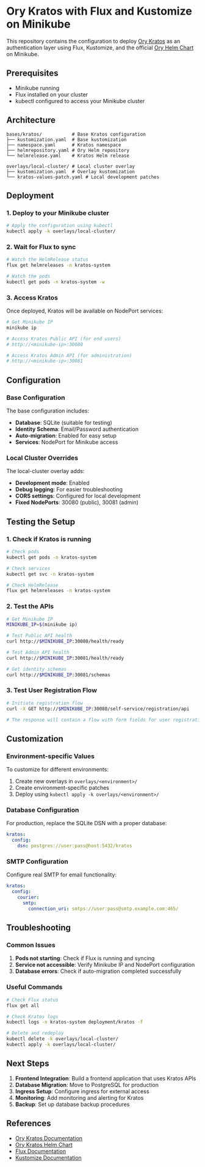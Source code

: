 # Ory Kratos with Flux and Kustomize on Minikube

This repository contains the configuration to deploy [Ory Kratos](https://www.ory.sh/kratos/) as an authentication layer using Flux, Kustomize, and the official [Ory Helm Chart](https://k8s.ory.sh/helm/kratos.html) on Minikube.

## Prerequisites

- Minikube running
- Flux installed on your cluster
- kubectl configured to access your Minikube cluster

## Architecture

```
bases/kratos/           # Base Kratos configuration
├── kustomization.yaml  # Base kustomization
├── namespace.yaml      # Kratos namespace
├── helmrepository.yaml # Ory Helm repository
└── helmrelease.yaml    # Kratos Helm release

overlays/local-cluster/ # Local cluster overlay
├── kustomization.yaml  # Overlay kustomization
└── kratos-values-patch.yaml # Local development patches
```

## Deployment

### 1. Deploy to your Minikube cluster

```bash
# Apply the configuration using kubectl
kubectl apply -k overlays/local-cluster/
```

### 2. Wait for Flux to sync

```bash
# Watch the HelmRelease status
flux get helmreleases -n kratos-system

# Watch the pods
kubectl get pods -n kratos-system -w
```

### 3. Access Kratos

Once deployed, Kratos will be available on NodePort services:

```bash
# Get Minikube IP
minikube ip

# Access Kratos Public API (for end users)
# http://<minikube-ip>:30080

# Access Kratos Admin API (for administration)
# http://<minikube-ip>:30081
```

## Configuration

### Base Configuration

The base configuration includes:

- **Database**: SQLite (suitable for testing)
- **Identity Schema**: Email/Password authentication
- **Auto-migration**: Enabled for easy setup
- **Services**: NodePort for Minikube access

### Local Cluster Overrides

The local-cluster overlay adds:

- **Development mode**: Enabled
- **Debug logging**: For easier troubleshooting
- **CORS settings**: Configured for local development
- **Fixed NodePorts**: 30080 (public), 30081 (admin)

## Testing the Setup

### 1. Check if Kratos is running

```bash
# Check pods
kubectl get pods -n kratos-system

# Check services
kubectl get svc -n kratos-system

# Check HelmRelease
flux get helmreleases -n kratos-system
```

### 2. Test the APIs

```bash
# Get Minikube IP
MINIKUBE_IP=$(minikube ip)

# Test Public API health
curl http://$MINIKUBE_IP:30080/health/ready

# Test Admin API health
curl http://$MINIKUBE_IP:30081/health/ready

# Get identity schemas
curl http://$MINIKUBE_IP:30081/schemas
```

### 3. Test User Registration Flow

```bash
# Initiate registration flow
curl -X GET http://$MINIKUBE_IP:30080/self-service/registration/api

# The response will contain a flow with form fields for user registration
```

## Customization

### Environment-specific Values

To customize for different environments:

1. Create new overlays in `overlays/<environment>/`
2. Create environment-specific patches
3. Deploy using `kubectl apply -k overlays/<environment>/`

### Database Configuration

For production, replace the SQLite DSN with a proper database:

```yaml
kratos:
  config:
    dsn: postgres://user:pass@host:5432/kratos
```

### SMTP Configuration

Configure real SMTP for email functionality:

```yaml
kratos:
  config:
    courier:
      smtp:
        connection_uri: smtps://user:pass@smtp.example.com:465/
```

## Troubleshooting

### Common Issues

1. **Pods not starting**: Check if Flux is running and syncing
2. **Service not accessible**: Verify Minikube IP and NodePort configuration
3. **Database errors**: Check if auto-migration completed successfully

### Useful Commands

```bash
# Check Flux status
flux get all

# Check Kratos logs
kubectl logs -n kratos-system deployment/kratos -f

# Delete and redeploy
kubectl delete -k overlays/local-cluster/
kubectl apply -k overlays/local-cluster/
```

## Next Steps

1. **Frontend Integration**: Build a frontend application that uses Kratos APIs
2. **Database Migration**: Move to PostgreSQL for production
3. **Ingress Setup**: Configure ingress for external access
4. **Monitoring**: Add monitoring and alerting for Kratos
5. **Backup**: Set up database backup procedures

## References

- [Ory Kratos Documentation](https://www.ory.sh/docs/kratos/)
- [Ory Kratos Helm Chart](https://k8s.ory.sh/helm/kratos.html)
- [Flux Documentation](https://fluxcd.io/docs/)
- [Kustomize Documentation](https://kustomize.io/) 